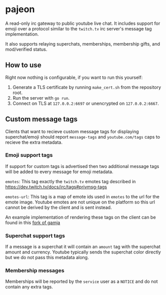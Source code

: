 # pajeon
A read-only irc gateway to public youtube live chat. It includes support for emoji
over a protocol similar to the `twitch.tv` irc server's message tag implementation.

It also supports relaying superchats, memberships, membership gifts, and mod/verified
status.

## How to use
Right now nothing is configurable, if you want to run this yourself:
1. Generate a TLS certificate by running `make_cert.sh` from the repository root.
1. Run the server with `go run`.
1. Connect on TLS at `127.0.0.2:6697` or unencrypted on `127.0.0.2:6667`.

## Custom message tags
Clients that want to recieve custom message tags for displaying superchat/emoji should
report `message-tags` and `youtube.com/tags` caps to recieve the extra metadata.

### Emoji support tags
If support for custom tags is advertised then two additional message tags will be added to every message for emoji metadata.

`emotes`: This tag exactly the `twitch.tv` emotes tag described in https://dev.twitch.tv/docs/irc/tags#privmsg-tags

`emotes-url`: This tag is a map of emote ids used in `emotes` to the url for the emote image. Youtube emotes
are not unique on the platform so this url cannot be derived by the client and is sent instead.

An example implementation of rendering these tags on the client can be found in this [fork of gamja](https://github.com/kkartaltepe/gamja/)

### Superchat support tags
If a message is a superchat it will contain an `amount` tag with the superchat amount and currency. Youtube typically
sends the superchat color directly but we do not pass this metadata along.

### Membership messages
Memberships will be reported by the `service` user as a `NOTICE` and do not contain any extra tags.
